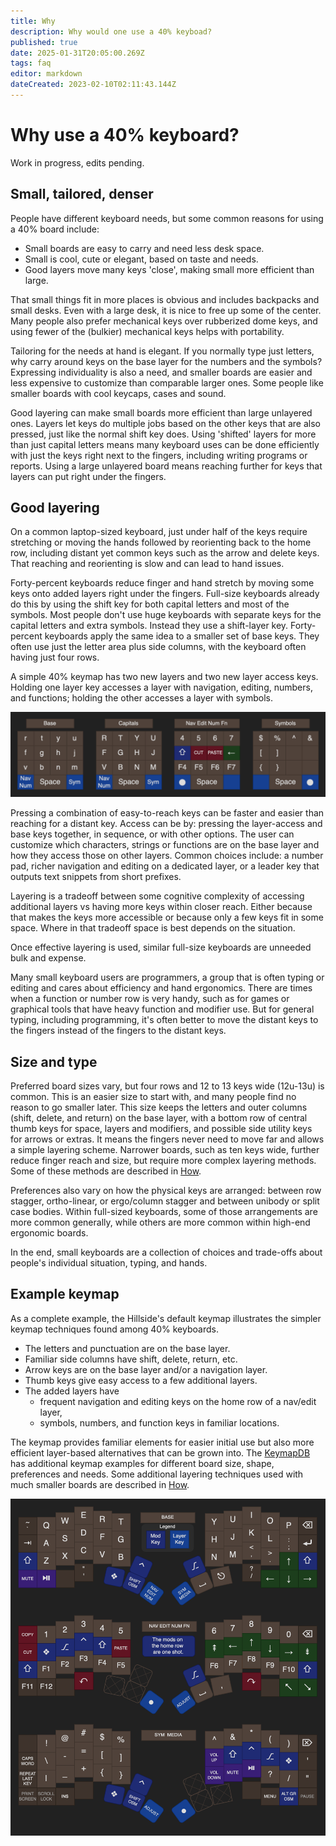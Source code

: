 ```yaml
---
title: Why
description: Why would one use a 40% keyboad?
published: true
date: 2025-01-31T20:05:00.269Z
tags: faq
editor: markdown
dateCreated: 2023-02-10T02:11:43.144Z
---
```


# Why use a 40% keyboard?

Work in progress, edits pending.

## Small, tailored, denser

People have different keyboard needs, but some common reasons for using a 40% board include:

- Small boards are easy to carry and need less desk space.
- Small is cool, cute or elegant, based on taste and needs.
- Good layers move many keys 'close', making small more efficient than large.

That small things fit in more places is obvious and includes backpacks and small desks. Even with a large desk, it is nice to free up some of the center. Many people also prefer mechanical keys over rubberized dome keys, and using fewer of the (bulkier) mechanical keys helps with portability.

Tailoring for the needs at hand is elegant. If you normally type just letters, why carry around keys on the base layer for the numbers and the symbols? Expressing individuality is also a need, and smaller boards are easier and less expensive to customize than comparable larger ones. Some people like smaller boards with cool keycaps, cases and sound.

Good layering can make small boards more efficient than large unlayered ones. Layers let keys do multiple jobs based on the other keys that are also pressed, just like the normal shift key does. Using 'shifted' layers for more than just capital letters means many keyboard uses can be done efficiently with just the keys right next to the fingers, including writing programs or reports. Using a large unlayered board means reaching further for keys that layers can put right under the fingers.

## Good layering

On a common laptop-sized keyboard, just under half of the keys require stretching or moving the hands followed by reorienting back to the home row, including distant yet common keys such as the arrow and delete keys. That reaching and reorienting is slow and can lead to hand issues.

Forty-percent keyboards reduce finger and hand stretch by moving some keys onto added layers right under the fingers. Full-size keyboards already do this by using the shift key for both capital letters and most of the symbols. Most people don't use huge keyboards with separate keys for the capital letters and extra symbols. Instead they use a shift-layer key. Forty-percent keyboards apply the same idea to a smaller set of base keys. They often use just the letter area plus side columns, with the keyboard often having just four rows.

A simple 40% keymap has two new layers and two new layer access keys. Holding one layer key accesses a layer with navigation, editing, numbers, and functions; holding the other accesses a layer with symbols.

![why_layers_demo.drawio.png](/image/why_layers_demo.drawio.png)

Pressing a combination of easy-to-reach keys can be faster and easier than reaching for a distant key. Access can be by: pressing the layer-access and base keys together, in sequence, or with other options. The user can customize which characters, strings or functions are on the base layer and how they access those on other layers. Common choices include: a number pad, richer navigation and editing on a dedicated layer, or a leader key that outputs text snippets from short prefixes.

Layering is a tradeoff between some cognitive complexity of accessing additional layers vs having more keys within closer reach. Either because that makes the keys more accessible or because only a few keys fit in some space. Where in that tradeoff space is best depends on the situation.

Once effective layering is used, similar full-size keyboards are unneeded bulk and expense.

Many small keyboard users are programmers, a group that is often typing or editing and cares about efficiency and hand ergonomics. There are times when a function or number row is very handy, such as for games or graphical tools that have heavy function and modifier use. But for general typing, including programming, it's often better to move the distant keys to the fingers instead of the fingers to the distant keys.

## Size and type

Preferred board sizes vary, but four rows and 12 to 13 keys wide (12u-13u) is common. This is an easier size to start with, and many people find no reason to go smaller later. This size keeps the letters and outer columns (shift, delete, and return) on the base layer, with a bottom row of central thumb keys for space, layers and modifiers, and possible side utility keys for arrows or extras. It means the fingers never need to move far and allows a simple layering scheme. Narrower boards, such as ten keys wide, further reduce finger reach and size, but require more complex layering methods. Some of these methods are described in [How](/how). 

Preferences also vary on how the physical keys are arranged: between row stagger, ortho-linear, or ergo/column stagger and between unibody or split case bodies. Within full-sized keyboards, some of those arrangements are more common generally, while others are more common within high-end ergonomic boards.

In the end, small keyboards are a collection of choices and trade-offs about people's individual situation, typing, and hands.

## Example keymap

As a complete example, the Hillside's default keymap illustrates the simpler keymap techniques found among 40% keyboards.

- The letters and punctuation are on the base layer.
- Familiar side columns have shift, delete, return, etc.
- Arrow keys are on the base layer and/or a navigation layer.
- Thumb keys give easy access to a few additional layers.
- The added layers have
    - frequent navigation and editing keys on the home row of a nav/edit layer,
    - symbols, numbers, and function keys in familiar locations.

The keymap provides familiar elements for easier initial use but also more efficient layer-based alternatives that can be grown into. The [KeymapDB](https://keymapdb.com/) has additional keymap examples for different board size, shape, preferences and needs. Some additional layering techniques used with much smaller boards are described in [How](/how).

![why_keymap_hillside.drawio.png](/image/why_keymap_hillside.drawio.png)
